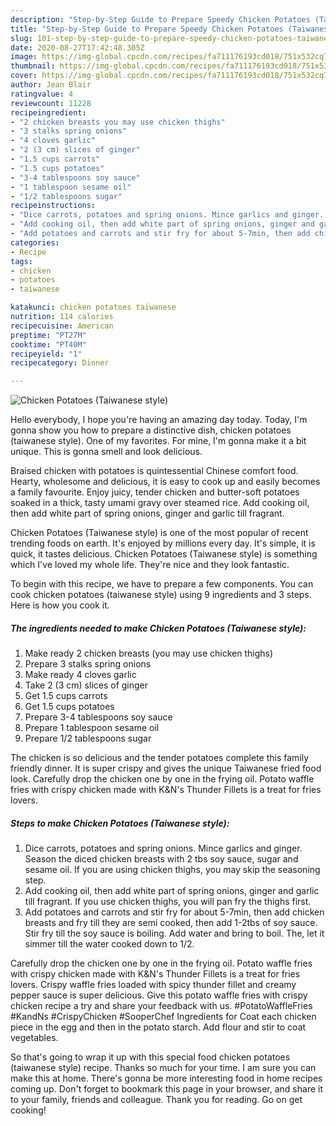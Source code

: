 ```yaml
---
description: "Step-by-Step Guide to Prepare Speedy Chicken Potatoes (Taiwanese style)"
title: "Step-by-Step Guide to Prepare Speedy Chicken Potatoes (Taiwanese style)"
slug: 101-step-by-step-guide-to-prepare-speedy-chicken-potatoes-taiwanese-style
date: 2020-08-27T17:42:48.305Z
image: https://img-global.cpcdn.com/recipes/fa711176193cd018/751x532cq70/chicken-potatoes-taiwanese-style-recipe-main-photo.jpg
thumbnail: https://img-global.cpcdn.com/recipes/fa711176193cd018/751x532cq70/chicken-potatoes-taiwanese-style-recipe-main-photo.jpg
cover: https://img-global.cpcdn.com/recipes/fa711176193cd018/751x532cq70/chicken-potatoes-taiwanese-style-recipe-main-photo.jpg
author: Jean Blair
ratingvalue: 4
reviewcount: 11228
recipeingredient:
- "2 chicken breasts you may use chicken thighs"
- "3 stalks spring onions"
- "4 cloves garlic"
- "2 (3 cm) slices of ginger"
- "1.5 cups carrots"
- "1.5 cups potatoes"
- "3-4 tablespoons soy sauce"
- "1 tablespoon sesame oil"
- "1/2 tablespoons sugar"
recipeinstructions:
- "Dice carrots, potatoes and spring onions. Mince garlics and ginger. Season the diced chicken breasts with 2 tbs soy sauce, sugar and sesame oil. If you are using chicken thighs, you may skip the seasoning step."
- "Add cooking oil, then add white part of spring onions, ginger and garlic till fragrant. If you use chicken thighs, you will pan fry the thighs first."
- "Add potatoes and carrots and stir fry for about 5-7min, then add chicken breasts and fry till they are semi cooked, then add 1-2tbs of soy sauce. Stir fry till the soy sauce is boiling. Add water and bring to boil. The, let it simmer till the water cooked down to 1/2."
categories:
- Recipe
tags:
- chicken
- potatoes
- taiwanese

katakunci: chicken potatoes taiwanese 
nutrition: 114 calories
recipecuisine: American
preptime: "PT27M"
cooktime: "PT40M"
recipeyield: "1"
recipecategory: Dinner

---
```



![Chicken Potatoes (Taiwanese style)](https://img-global.cpcdn.com/recipes/fa711176193cd018/751x532cq70/chicken-potatoes-taiwanese-style-recipe-main-photo.jpg)

Hello everybody, I hope you're having an amazing day today. Today, I'm gonna show you how to prepare a distinctive dish, chicken potatoes (taiwanese style). One of my favorites. For mine, I'm gonna make it a bit unique. This is gonna smell and look delicious.

Braised chicken with potatoes is quintessential Chinese comfort food. Hearty, wholesome and delicious, it is easy to cook up and easily becomes a family favourite. Enjoy juicy, tender chicken and butter-soft potatoes soaked in a thick, tasty umami gravy over steamed rice. Add cooking oil, then add white part of spring onions, ginger and garlic till fragrant.

Chicken Potatoes (Taiwanese style) is one of the most popular of recent trending foods on earth. It's enjoyed by millions every day. It's simple, it is quick, it tastes delicious. Chicken Potatoes (Taiwanese style) is something which I've loved my whole life. They're nice and they look fantastic.


To begin with this recipe, we have to prepare a few components. You can cook chicken potatoes (taiwanese style) using 9 ingredients and 3 steps. Here is how you cook it.

<!--inarticleads1-->

##### The ingredients needed to make Chicken Potatoes (Taiwanese style):

1. Make ready 2 chicken breasts (you may use chicken thighs)
1. Prepare 3 stalks spring onions
1. Make ready 4 cloves garlic
1. Take 2 (3 cm) slices of ginger
1. Get 1.5 cups carrots
1. Get 1.5 cups potatoes
1. Prepare 3-4 tablespoons soy sauce
1. Prepare 1 tablespoon sesame oil
1. Prepare 1/2 tablespoons sugar


The chicken is so delicious and the tender potatoes complete this family friendly dinner. It is super crispy and gives the unique Taiwanese fried food look. Carefully drop the chicken one by one in the frying oil. Potato waffle fries with crispy chicken made with K&amp;N&#39;s Thunder Fillets is a treat for fries lovers. 

<!--inarticleads2-->

##### Steps to make Chicken Potatoes (Taiwanese style):

1. Dice carrots, potatoes and spring onions. Mince garlics and ginger. Season the diced chicken breasts with 2 tbs soy sauce, sugar and sesame oil. If you are using chicken thighs, you may skip the seasoning step.
1. Add cooking oil, then add white part of spring onions, ginger and garlic till fragrant. If you use chicken thighs, you will pan fry the thighs first.
1. Add potatoes and carrots and stir fry for about 5-7min, then add chicken breasts and fry till they are semi cooked, then add 1-2tbs of soy sauce. Stir fry till the soy sauce is boiling. Add water and bring to boil. The, let it simmer till the water cooked down to 1/2.


Carefully drop the chicken one by one in the frying oil. Potato waffle fries with crispy chicken made with K&amp;N&#39;s Thunder Fillets is a treat for fries lovers. Crispy waffle fries loaded with spicy thunder fillet and creamy pepper sauce is super delicious. Give this potato waffle fries with crispy chicken recipe a try and share your feedback with us. #PotatoWaffleFries #KandNs #CrispyChicken #SooperChef Ingredients for Coat each chicken piece in the egg and then in the potato starch. Add flour and stir to coat vegetables. 

So that's going to wrap it up with this special food chicken potatoes (taiwanese style) recipe. Thanks so much for your time. I am sure you can make this at home. There's gonna be more interesting food in home recipes coming up. Don't forget to bookmark this page in your browser, and share it to your family, friends and colleague. Thank you for reading. Go on get cooking!
